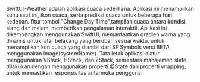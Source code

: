 SwiftUI-Weather adalah aplikasi cuaca sederhana. Aplikasi ini menampilkan suhu saat ini, ikon cuaca, serta prediksi cuaca untuk beberapa hari kedepan. fitur tombol "Change Day Time",tampilan cuaca antara kondisi siang dan malam, memberikan pengalaman interaktif. Aplikasi ini dikembangkan menggunakan SwiftUI, memanfaatkan gradien warna yang dinamis untuk latar belakang yang berubah sesuai waktu, untuk menampilkan  kon cuaca yang diambil dari SF Symbols versi BETA menggunakan Image(systemName:). Tata letak aplikasi diatur menggunakan VStack, HStack, dan ZStack, sementara manajemen state dilakukan dengan menggunakan properti @State dan properti wrapping, untuk memastikan responsivitas antarmuka pengguna.
